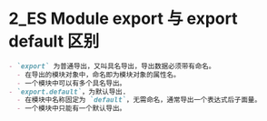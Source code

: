 # 2_ES Module export 与 export default 区别

```md
- `export` 为普通导出，又叫具名导出，导出数据必须带有命名。
  - 在导出的模块对象中，命名即为模块对象的属性名。
  - 一个模块中可以有多个具名导出。
- `export.default`，为默认导出.
  - 在模块中名称固定为 `default`，无需命名，通常导出一个表达式后子面量。
  - 一个模块中只能有一个默认导出。
```
